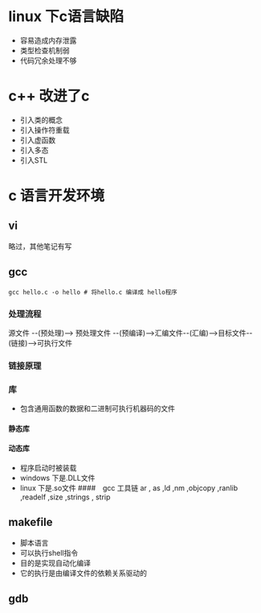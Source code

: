 # linux 下c语言缺陷
- 容易造成内存泄露
- 类型检查机制弱
- 代码冗余处理不够

# c++ 改进了c
- 引入类的概念
- 引入操作符重载
- 引入虚函数
- 引入多态
- 引入STL

# c 语言开发环境
## vi
略过，其他笔记有写
## gcc
```shell
gcc hello.c -o hello # 将hello.c 编译成 hello程序
```
### 处理流程
源文件 --(预处理)--> 预处理文件 --(预编译)-->汇编文件--(汇编)-->目标文件--(链接)-->可执行文件
### 链接原理
### 库
- 包含通用函数的数据和二进制可执行机器码的文件
#### 静态库
#### 动态库
- 程序启动时被装载
- windows 下是.DLL文件
- linux 下是.so文件
####　gcc 工具链
ar , as ,ld ,nm ,objcopy ,ranlib ,readelf ,size ,strings , strip


## makefile
- 脚本语言
- 可以执行shell指令
- 目的是实现自动化编译
- 它的执行是由编译文件的依赖关系驱动的

## gdb
